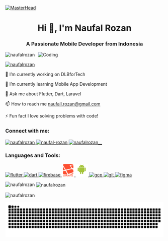 [![MasterHead](https://camo.githubusercontent.com/9a25dbf27f91c354e0a9e85268104de67b6ada550d5a4830fee656d2b5d9143d/68747470733a2f2f692e70696e696d672e636f6d2f6f726967696e616c732f37372f63612f61332f37376361613332383834643733356434333961646534356261333766656166322e676966)](https://naufaldev.netlify.app/)
<h1 align="center">Hi 👋, I'm Naufal Rozan</h1> <h3 align="center">A Passionate Mobile Developer from Indonesia</h3> <img align="right" alt="Coding" width="400" src="https://media.giphy.com/media/qgQUggAC3Pfv687qPC/giphy.gif"> <p align="left"> <img src="https://komarev.com/ghpvc/?username=naufalrozan&label=Profile%20views&color=0e75b6&style=flat" alt="naufalrozan" /> </p> <p align="left"> <a href="https://twitter.com/bernopal" target="blank"> <img src="https://img.shields.io/twitter/follow/naufalrozan?logo=twitter&style=for-the-badge" alt="naufalrozan" /> </a> </p>

🔭 I’m currently working on DLBforTech

🌱 I’m currently learning Mobile App Development

💬 Ask me about Flutter, Dart, Laravel

📫 How to reach me naufall.rozan@gmail.com

⚡ Fun fact I love solving problems with code!

<h3 align="left">Connect with me:</h3> <p align="left"> <a href="https://twitter.com/bernopal" target="blank"> <img align="center" src="https://raw.githubusercontent.com/rahuldkjain/github-profile-readme-generator/master/src/images/icons/Social/twitter.svg" alt="naufalrozan" height="30" width="40" /> </a> <a href="https://linkedin.com/in/naufal-rozan" target="blank"> <img align="center" src="https://raw.githubusercontent.com/rahuldkjain/github-profile-readme-generator/master/src/images/icons/Social/linked-in-alt.svg" alt="naufal-rozan" height="30" width="40" /> </a> <a href="https://instagram.com/naufalrozan__" target="blank"> <img align="center" src="https://raw.githubusercontent.com/rahuldkjain/github-profile-readme-generator/master/src/images/icons/Social/instagram.svg" alt="naufalrozan__" height="30" width="40" /> </a> </p>
<h3 align="left">Languages and Tools:</h3> <p align="left"> <a href="https://flutter.dev" target="_blank" rel="noreferrer"> <img src="https://www.vectorlogo.zone/logos/flutterio/flutterio-icon.svg" alt="flutter" width="40" height="40"/> </a> <a href="https://dart.dev" target="_blank" rel="noreferrer"> <img src="https://www.vectorlogo.zone/logos/dartlang/dartlang-icon.svg" alt="dart" width="40" height="40"/> </a> <a href="https://firebase.google.com/" target="_blank" rel="noreferrer"> <img src="https://www.vectorlogo.zone/logos/firebase/firebase-icon.svg" alt="firebase" width="40" height="40"/> </a> <a href="https://laravel.com" target="_blank" rel="noreferrer"> <img src="https://raw.githubusercontent.com/devicons/devicon/master/icons/laravel/laravel-plain-wordmark.svg" alt="laravel" width="40" height="40"/> </a> <a href="https://developer.android.com" target="_blank" rel="noreferrer"> <img src="https://raw.githubusercontent.com/devicons/devicon/master/icons/android/android-original-wordmark.svg" alt="android" width="40" height="40"/> </a> <a href="https://cloud.google.com" target="_blank" rel="noreferrer"> <img src="https://www.vectorlogo.zone/logos/google_cloud/google_cloud-icon.svg" alt="gcp" width="40" height="40"/> </a> <a href="https://git-scm.com/" target="_blank" rel="noreferrer"> <img src="https://www.vectorlogo.zone/logos/git-scm/git-scm-icon.svg" alt="git" width="40" height="40"/> </a> <a href="https://figma.com" target="_blank" rel="noreferrer"> <img src="https://www.vectorlogo.zone/logos/figma/figma-icon.svg" alt="figma" width="40" height="40"/> </a> </p>
<p><img align="left" src="https://github-readme-stats.vercel.app/api/top-langs?username=naufalrozan&show_icons=true&locale=en&layout=compact&theme=tokyonight" alt="naufalrozan" /></p> <p>&nbsp;<img align="center" src="https://github-readme-stats.vercel.app/api?username=naufalrozan&show_icons=true&locale=en&theme=tokyonight" alt="naufalrozan" /></p> <p><img align="center" src="https://github-readme-streak-stats.herokuapp.com/?user=naufalrozan&&theme=tokyonight" alt="naufalrozan" /></p>

<img src="https://raw.githubusercontent.com/naufalrozan/naufalrozan/output/snake.svg" alt="Snake animation" />

###
